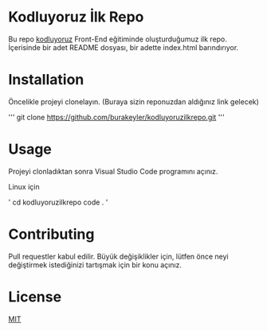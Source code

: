 # Kodluyoruz İlk Repo
Bu repo [kodluyoruz](http://kodluyoruz.org) Front-End eğitiminde oluşturduğumuz ilk repo. İçerisinde bir adet README dosyası, bir adette index.html barındırıyor.

# Installation

Öncelikle projeyi clonelayın. (Buraya sizin reponuzdan aldığınız link gelecek)

'''
git clone https://github.com/burakeyler/kodluyoruzilkrepo.git
'''

# Usage

Projeyi clonladıktan sonra  Visual Studio Code programını açınız.

Linux için 

'
cd kodluyoruzilkrepo
code .
'

# Contributing

Pull requestler kabul edilir. Büyük değişiklikler için, lütfen önce neyi değiştirmek istediğinizi tartışmak için bir konu açınız.

# License

[MIT](https://choosealicense.com/licenses/mit/)

